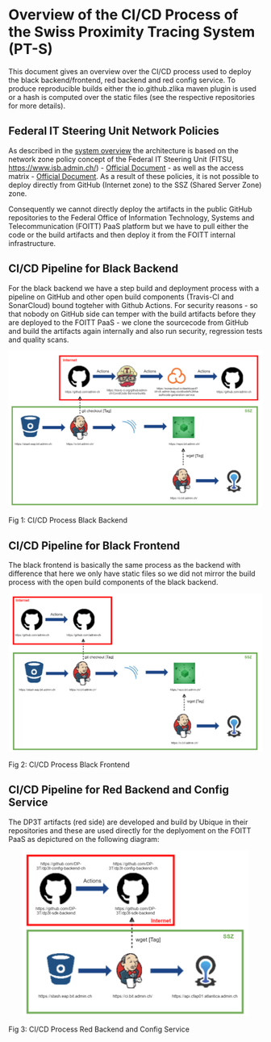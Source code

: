 Overview of the CI/CD Process of the Swiss Proximity Tracing System (PT-S)
==========================================================================
This document gives an overview over the CI/CD process used to deploy the black backend/frontend, red backend and red config service. To produce reproducible builds either the io.github.zlika maven plugin is used or a hash is computed over the static files (see the respective repositories for more details).


Federal IT Steering Unit Network Policies
-----------------------------------------
As described in the [system overview](overview.md) the architecture is based on the network zone policy concept of the Federal IT Steering Unit (FITSU, https://www.isb.admin.ch/) - [Official Document](https://www.isb.admin.ch/dam/isb/de/dokumente/ikt-vorgaben/sicherheit/si003/Si003-Netzwerksicherheit_in_der_Bundesverwaltung_V2-0-d.pdf.download.pdf/Si003-Netzwerksicherheit_in_der_Bundesverwaltung_V2-0-d.pdf) - as well as the access matrix - [Official Document](https://www.isb.admin.ch/isb/de/home/ikt-vorgaben/sicherheit/si002-ikt-grundschutz_in_der_bundesverwaltung.html). As a result of these policies, it is not possible to deploy directly from GitHub (Internet zone) to the SSZ (Shared Server Zone) zone.

Consequently we cannot directly deploy the artifacts in the public GitHub repositories to the Federal Office of Information Technology, Systems and Telecommunication (FOITT) PaaS platform but we have to pull either the code or the build artifacts and then deploy it from the FOITT internal infrastructure.

CI/CD Pipeline for Black Backend
--------------------------------
For the black backend we have a step build and deployment process with a pipeline on GitHub and other open build components (Travis-CI and SonarCloud) bound togteher with Github Actions. For security reasons - so that nobody on GitHub side can temper with the build artifacts before they are deployed to the FOITT PaaS - we clone the sourcecode from GitHub and build the artifacts again internally and also run security, regression tests and quality scans. 

<p align="center">
<img src="images/cicd_black_backend.png" width="600">
</p>
Fig 1: CI/CD Process Black Backend

CI/CD Pipeline for Black Frontend
---------------------------------
The black frontend is basically the same process as the backend with difference that here we only have static files so we did not mirror the build process with the open build components of the black backend.

<p align="center">
<img src="images/cicd_black_frontend.png" width="600">
</p>
Fig 2: CI/CD Process Black Frontend

CI/CD Pipeline for Red Backend and Config Service
-------------------------------------------------
The DP3T artifacts (red side) are developed and build by Ubique in their repositories and these are used directly for the deplyoment on the FOITT PaaS as depictured on the following diagram: 

<p align="center">
<img src="images/cicd_red_backend_config.png" width="450">
</p>
Fig 3: CI/CD Process Red Backend and Config Service
